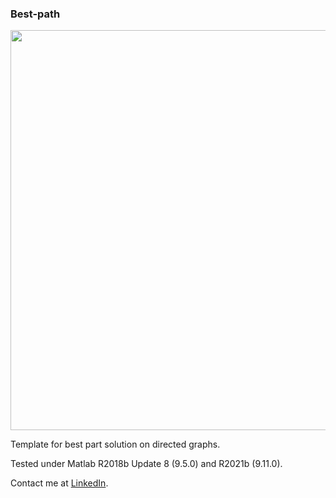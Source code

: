 ### Best-path
<img src ="https://raw.githubusercontent.com/syanenko/Graph-plot/main/screenshot.png" width="640">

Template for best part solution on directed graphs.  

Tested under Matlab R2018b Update 8 (9.5.0) and R2021b (9.11.0).

Contact me at [LinkedIn](https://www.linkedin.com/in/sergey-yanenko-57b21a96/).
